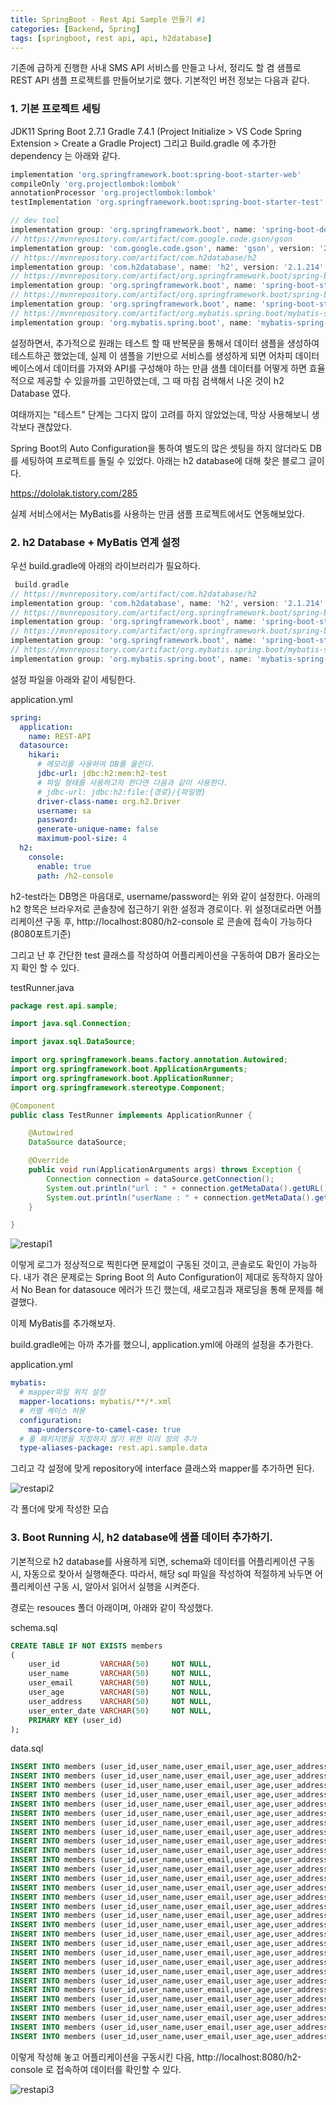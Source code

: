 ```yaml
---
title: SpringBoot - Rest Api Sample 만들기 #1
categories: [Backend, Spring]
tags: [springboot, rest api, api, h2database]
---
```


기존에 급하게 진행한 사내 SMS API 서비스를 만들고 나서, 정리도 할 겸 샘플로 REST API 샘플 프로젝트를 만들어보기로 했다.
기본적인 버전 정보는 다음과 같다.

### 1. 기본 프로젝트 세팅

JDK11
Spring Boot 2.7.1
Gradle 7.4.1 (Project Initialize > VS Code Spring Extension > Create a Gradle Project)
그리고 Build.gradle 에 추가한 dependency 는 아래와 같다.

```gradle
implementation 'org.springframework.boot:spring-boot-starter-web'
compileOnly 'org.projectlombok:lombok'
annotationProcessor 'org.projectlombok:lombok'
testImplementation 'org.springframework.boot:spring-boot-starter-test'

// dev tool
implementation group: 'org.springframework.boot', name: 'spring-boot-devtools'
// https://mvnrepository.com/artifact/com.google.code.gson/gson
implementation group: 'com.google.code.gson', name: 'gson', version: '2.8.9'
// https://mvnrepository.com/artifact/com.h2database/h2
implementation group: 'com.h2database', name: 'h2', version: '2.1.214'
// https://mvnrepository.com/artifact/org.springframework.boot/spring-boot-starter-data-jdbc
implementation group: 'org.springframework.boot', name: 'spring-boot-starter-data-jdbc', version: '2.7.1'
// https://mvnrepository.com/artifact/org.springframework.boot/spring-boot-starter-data-jpa
implementation group: 'org.springframework.boot', name: 'spring-boot-starter-data-jpa', version: '2.7.1'
// https://mvnrepository.com/artifact/org.mybatis.spring.boot/mybatis-spring-boot-starter
implementation group: 'org.mybatis.spring.boot', name: 'mybatis-spring-boot-starter', version: '2.2.2'
```

설정하면서, 추가적으로 원래는 테스트 할 때 반복문을 통해서 데이터 샘플을 생성하여 테스트하곤 했었는데, 실제 이 샘플을 기반으로 서비스를 생성하게 되면 어차피 데이터베이스에서 데이터를 가져와 API를 구성해야 하는 만큼 샘플 데이터를 어떻게 하면 효율적으로 제공할 수 있을까를 고민하였는데, 그 때 마침 검색해서 나온 것이 h2 Database 였다.

여태까지는 "테스트" 단계는 그다지 많이 고려를 하지 않았었는데, 막상 사용해보니 생각보다 괜찮았다.

Spring Boot의 Auto Configuration을 통하여 별도의 많은 셋팅을 하지 않더라도 DB를 세팅하여 프로젝트를 돌릴 수 있었다.
아래는 h2 database에 대해 찾은 블로그 글이다.

https://dololak.tistory.com/285

실제 서비스에서는 MyBatis를 사용하는 만큼 샘플 프로젝트에서도 연동해보았다.

### 2. h2 Database + MyBatis 연계 설정

우선 build.gradle에 아래의 라이브러리가 필요하다.

```gradle
 build.gradle
// https://mvnrepository.com/artifact/com.h2database/h2
implementation group: 'com.h2database', name: 'h2', version: '2.1.214'
// https://mvnrepository.com/artifact/org.springframework.boot/spring-boot-starter-data-jdbc
implementation group: 'org.springframework.boot', name: 'spring-boot-starter-data-jdbc', version: '2.7.1'
// https://mvnrepository.com/artifact/org.springframework.boot/spring-boot-starter-data-jpa
implementation group: 'org.springframework.boot', name: 'spring-boot-starter-data-jpa', version: '2.7.1'
// https://mvnrepository.com/artifact/org.mybatis.spring.boot/mybatis-spring-boot-starter
implementation group: 'org.mybatis.spring.boot', name: 'mybatis-spring-boot-starter', version: '2.2.2'
```

설정 파일을 아래와 같이 세팅한다.

application.yml

```yml
spring:
  application:
    name: REST-API
  datasource:
    hikari:
      # 메모리를 사용하여 DB를 올린다.
      jdbc-url: jdbc:h2:mem:h2-test
      # 파일 형태를 사용하고자 한다면 다음과 같이 사용한다.
      # jdbc-url: jdbc:h2:file:{경로}/{파일명}
      driver-class-name: org.h2.Driver
      username: sa
      password:
      generate-unique-name: false
      maximum-pool-size: 4
  h2:
    console:
      enable: true
      path: /h2-console
```

h2-test라는 DB명은 마음대로, username/password는 위와 같이 설정한다. 아래의 h2 항목은 브라우저로 콘솔창에 접근하기 위한 설정과 경로이다. 위 설정대로라면 어플리케이션 구동 후, http://localhost:8080/h2-console 로 콘솔에 접속이 가능하다(8080포트기준)

그리고 난 후 간단한 test 클래스를 작성하여 어플리케이션을 구동하여 DB가 올라오는지 확인 할 수 있다.

testRunner.java

```java
package rest.api.sample;

import java.sql.Connection;

import javax.sql.DataSource;

import org.springframework.beans.factory.annotation.Autowired;
import org.springframework.boot.ApplicationArguments;
import org.springframework.boot.ApplicationRunner;
import org.springframework.stereotype.Component;

@Component
public class TestRunner implements ApplicationRunner {

    @Autowired
    DataSource dataSource;

    @Override
    public void run(ApplicationArguments args) throws Exception {
        Connection connection = dataSource.getConnection();
        System.out.println("url : " + connection.getMetaData().getURL());
        System.out.println("userName : " + connection.getMetaData().getUserName());
    }

}
```

![restapi1](/assets/img/Spring/restapi1.png)

이렇게 로그가 정상적으로 찍힌다면 문제없이 구동된 것이고, 콘솔로도 확인이 가능하다.
내가 겪은 문제로는 Spring Boot 의 Auto Configuration이 제대로 동작하지 않아서 No Bean for datasouce 에러가 뜨긴 했는데, 새로고침과 재로딩을 통해 문제를 해결했다.

이제 MyBatis를 추가해보자.

build.gradle에는 아까 추가를 했으니, application.yml에 아래의 설정을 추가한다.

application.yml

```yml
mybatis:
  # mapper파일 위치 설정
  mapper-locations: mybatis/**/*.xml
  # 카멜 케이스 허용
  configuration:
    map-underscore-to-camel-case: true
  # 풀 패키지명을 지정하지 않기 위한 미리 정의 추가
  type-aliases-package: rest.api.sample.data
```

그리고 각 설정에 맞게 repository에 interface 클래스와 mapper를 추가하면 된다.

![restapi2](/assets/img/Spring/restapi2.png)

각 폴더에 맞게 작성한 모습

### 3. Boot Running 시, h2 database에 샘플 데이터 추가하기.

기본적으로 h2 database를 사용하게 되면, schema와 데이터를 어플리케이션 구동 시, 자동으로 찾아서 실행해준다.
따라서, 해당 sql 파일을 작성하여 적절하게 놔두면 어플리케이션 구동 시, 알아서 읽어서 실행을 시켜준다.

경로는 resouces 폴더 아래이며, 아래와 같이 작성했다.

schema.sql

```sql
CREATE TABLE IF NOT EXISTS members
(
    user_id         VARCHAR(50)     NOT NULL,
    user_name       VARCHAR(50)     NOT NULL,
    user_email      VARCHAR(50)     NOT NULL,
    user_age        VARCHAR(50)     NOT NULL,
    user_address    VARCHAR(50)     NOT NULL,
    user_enter_date VARCHAR(50)     NOT NULL,
    PRIMARY KEY (user_id)
);
```

data.sql

```sql
INSERT INTO members (user_id,user_name,user_email,user_age,user_address,user_enter_date) VALUES ('user1','유저1','user1@user.net','1','서울시 유저구 유저동 1길','2022-07-01');
INSERT INTO members (user_id,user_name,user_email,user_age,user_address,user_enter_date) VALUES ('user2','유저2','user2@user.net','2','서울시 유저구 유저동 2길','2022-07-01');
INSERT INTO members (user_id,user_name,user_email,user_age,user_address,user_enter_date) VALUES ('user3','유저3','user3@user.net','3','서울시 유저구 유저동 3길','2022-07-01');
INSERT INTO members (user_id,user_name,user_email,user_age,user_address,user_enter_date) VALUES ('user4','유저4','user4@user.net','4','서울시 유저구 유저동 4길','2022-07-01');
INSERT INTO members (user_id,user_name,user_email,user_age,user_address,user_enter_date) VALUES ('user5','유저5','user5@user.net','5','서울시 유저구 유저동 5길','2022-07-01');
INSERT INTO members (user_id,user_name,user_email,user_age,user_address,user_enter_date) VALUES ('user6','유저6','user6@user.net','6','서울시 유저구 유저동 6길','2022-07-01');
INSERT INTO members (user_id,user_name,user_email,user_age,user_address,user_enter_date) VALUES ('user7','유저7','user7@user.net','7','서울시 유저구 유저동 7길','2022-07-01');
INSERT INTO members (user_id,user_name,user_email,user_age,user_address,user_enter_date) VALUES ('user8','유저8','user8@user.net','8','서울시 유저구 유저동 8길','2022-07-01');
INSERT INTO members (user_id,user_name,user_email,user_age,user_address,user_enter_date) VALUES ('user9','유저9','user9@user.net','9','서울시 유저구 유저동 9길','2022-07-01');
INSERT INTO members (user_id,user_name,user_email,user_age,user_address,user_enter_date) VALUES ('user10','유저10','user10@user.net','10','서울시 유저구 유저동 10길','2022-07-01');
INSERT INTO members (user_id,user_name,user_email,user_age,user_address,user_enter_date) VALUES ('user11','유저11','user11@user.net','11','서울시 유저구 유저동 11길','2022-07-01');
INSERT INTO members (user_id,user_name,user_email,user_age,user_address,user_enter_date) VALUES ('user12','유저12','user12@user.net','12','서울시 유저구 유저동 12길','2022-07-01');
INSERT INTO members (user_id,user_name,user_email,user_age,user_address,user_enter_date) VALUES ('user13','유저13','user13@user.net','13','서울시 유저구 유저동 13길','2022-07-01');
INSERT INTO members (user_id,user_name,user_email,user_age,user_address,user_enter_date) VALUES ('user14','유저14','user14@user.net','14','서울시 유저구 유저동 14길','2022-07-01');
INSERT INTO members (user_id,user_name,user_email,user_age,user_address,user_enter_date) VALUES ('user15','유저15','user15@user.net','15','서울시 유저구 유저동 15길','2022-07-01');
INSERT INTO members (user_id,user_name,user_email,user_age,user_address,user_enter_date) VALUES ('user16','유저16','user16@user.net','16','서울시 유저구 유저동 16길','2022-07-01');
INSERT INTO members (user_id,user_name,user_email,user_age,user_address,user_enter_date) VALUES ('user17','유저17','user17@user.net','17','서울시 유저구 유저동 17길','2022-07-01');
INSERT INTO members (user_id,user_name,user_email,user_age,user_address,user_enter_date) VALUES ('user18','유저18','user18@user.net','18','서울시 유저구 유저동 18길','2022-07-01');
INSERT INTO members (user_id,user_name,user_email,user_age,user_address,user_enter_date) VALUES ('user19','유저19','user19@user.net','19','서울시 유저구 유저동 19길','2022-07-01');
INSERT INTO members (user_id,user_name,user_email,user_age,user_address,user_enter_date) VALUES ('user20','유저20','user20@user.net','20','서울시 유저구 유저동 20길','2022-07-01');
INSERT INTO members (user_id,user_name,user_email,user_age,user_address,user_enter_date) VALUES ('user21','유저21','user20@user.net','21','서울시 유저구 유저동 21길','2022-07-01');
INSERT INTO members (user_id,user_name,user_email,user_age,user_address,user_enter_date) VALUES ('user22','유저22','user20@user.net','22','서울시 유저구 유저동 22길','2022-07-01');
INSERT INTO members (user_id,user_name,user_email,user_age,user_address,user_enter_date) VALUES ('user23','유저23','user20@user.net','23','서울시 유저구 유저동 23길','2022-07-01');
INSERT INTO members (user_id,user_name,user_email,user_age,user_address,user_enter_date) VALUES ('user24','유저24','user20@user.net','24','서울시 유저구 유저동 24길','2022-07-01');
INSERT INTO members (user_id,user_name,user_email,user_age,user_address,user_enter_date) VALUES ('user25','유저25','user20@user.net','25','서울시 유저구 유저동 25길','2022-07-01');
INSERT INTO members (user_id,user_name,user_email,user_age,user_address,user_enter_date) VALUES ('user26','유저26','user20@user.net','26','서울시 유저구 유저동 26길','2022-07-01');
INSERT INTO members (user_id,user_name,user_email,user_age,user_address,user_enter_date) VALUES ('user27','유저27','user20@user.net','27','서울시 유저구 유저동 27길','2022-07-01');
INSERT INTO members (user_id,user_name,user_email,user_age,user_address,user_enter_date) VALUES ('user28','유저28','user20@user.net','28','서울시 유저구 유저동 28길','2022-07-01');
INSERT INTO members (user_id,user_name,user_email,user_age,user_address,user_enter_date) VALUES ('user29','유저29','user20@user.net','29','서울시 유저구 유저동 29길','2022-07-01');
INSERT INTO members (user_id,user_name,user_email,user_age,user_address,user_enter_date) VALUES ('user30','유저30','user20@user.net','30','서울시 유저구 유저동 30길','2022-07-01');
```

이렇게 작성해 놓고 어플리케이션을 구동시킨 다음, http://localhost:8080/h2-console 로 접속하여 데이터를 확인할 수 있다.

![restapi3](/assets/img/Spring/restapi3.png)

